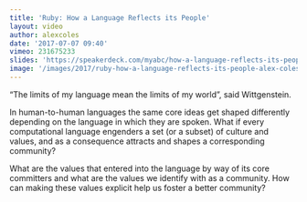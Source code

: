 ```yaml
---
title: 'Ruby: How a Language Reflects its People'
layout: video
author: alexcoles
date: '2017-07-07 09:40'
vimeo: 231675233
slides: 'https://speakerdeck.com/myabc/how-a-language-reflects-its-people-brighton-ruby'
image: '/images/2017/ruby-how-a-language-reflects-its-people-alex-coles.jpg'
---
```


“The limits of my language mean the limits of my world”, said Wittgenstein.

In human-to-human languages the same core ideas get shaped differently depending on the language in which they are spoken. What if every computational language engenders a set (or a subset) of culture and values, and as a consequence attracts and shapes a corresponding community?

What are the values that entered into the language by way of its core committers and what are the values we identify with as a community. How can making these values explicit help us foster a better community?
